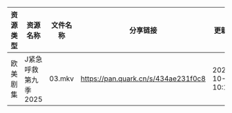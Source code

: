 | 资源类型 | 资源名称         | 文件名称   | 分享链接                                | 更新时间                |
| ---- | ------------ | ------ | ----------------------------------- | ------------------- |
| 欧美剧集 | J紧急呼救第九季2025 | 03.mkv | https://pan.quark.cn/s/434ae231f0c8 | 2025-10-31 10:19:58 |

